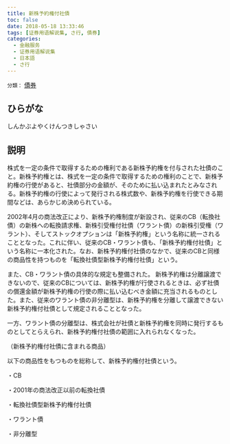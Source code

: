 ```yaml
---
title: 新株予約権付社債
toc: false
date: 2018-05-18 13:33:46
tags: [证券用语解说集, さ行, 債券]
categories:
  - 金融服务
  - 证券用语解说集
  - 日本語
  - さ行
---
```


`分類：` [債券](/tags/債券/)

## ひらがな

しんかぶよやくけんつきしゃさい

## 説明

株式を一定の条件で取得するための権利である新株予約権を付与された社債のこと。新株予約権とは、株式を一定の条件で取得するための権利のことで、新株予約権の行使があると、社債部分の金額が、そのために払い込まれたとみなされる。新株予約権の行使によって発行される株式数や、新株予約権を行使できる期間などは、あらかじめ決められている。

2002年4月の商法改正により、新株予約権制度が新設され、従来のCB（転換社債）の新株への転換請求権、新株引受権付社債（ワラント債）の新株引受権（ワラント）、そしてストックオプションは「新株予約権」という名称に統一されることとなった。これに伴い、従来のCB・ワラント債も、「新株予約権付社債」という名称に一本化された。なお、新株予約権付社債のなかで、従来のCBと同様の商品性を持つものを「転換社債型新株予約権付社債」という。

また、CB・ワラント債の具体的な規定も整備された。 新株予約権は分離譲渡できないので、従来のCBについては、新株予約権が行使されるときは、必ず社債の償還金額が新株予約権の行使の際に払い込むべき金額に充当されるものとした。また、従来のワラント債の非分離型は、新株予約権を分離して譲渡できない新株予約権付社債として規定されることとなった。

一方、ワラント債の分離型は、株式会社が社債と新株予約権を同時に発行するものとしてとらえられ、新株予約権付社債の範囲に入れられなくなった。

（新株予約権付社債に含まれる商品）

以下の商品性をもつものを総称して、新株予約権付社債という。

・CB

・2001年の商法改正以前の転換社債

・転換社債型新株予約権付社債

・ワラント債

・非分離型
